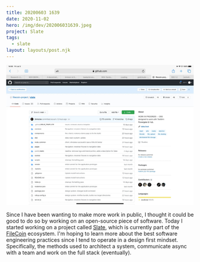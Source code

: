 ```yaml
---
title: 20200603 1639
date: 2020-11-02
hero: /img/dev/202006031639.jpeg
project: Slate
tags:
  - slate
layout: layouts/post.njk
---
```


![Screenshot of Slate's new Data Meter](/img/dev/202006031639.jpeg)

Since I have been wanting to make more work in public, I thought it could be good to do so by working on an open-source piece of software. Today I started working on a project called [Slate](https://slate.host/), which is currently part of the [FileCoin](https://filecoin.io/) ecosystem. I'm hoping to learn more about the best software engineering practices since I tend to operate in a design first mindset. Specifically, the methods used to architect a system, communicate async with a team and work on the full stack (eventually).
